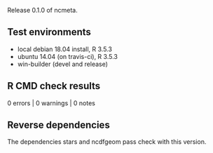 
Release 0.1.0 of ncmeta. 


## Test environments
* local debian 18.04 install, R 3.5.3
* ubuntu 14.04 (on travis-ci), R 3.5.3
* win-builder (devel and release)

## R CMD check results

0 errors | 0 warnings | 0 notes


## Reverse dependencies

The dependencies stars and ncdfgeom pass check with this version.
    
    